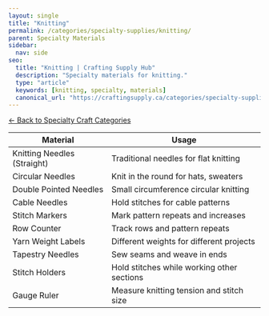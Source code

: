 ```yaml
---
layout: single
title: "Knitting"
permalink: /categories/specialty-supplies/knitting/
parent: Specialty Materials
sidebar:
  nav: side
seo:
  title: "Knitting | Crafting Supply Hub"
  description: "Specialty materials for knitting."
  type: "article"
  keywords: [knitting, specialty, materials]
  canonical_url: "https://craftingsupply.ca/categories/specialty-supplies/knitting/"
---
```


[← Back to Specialty Craft Categories](/categories/specialty-supplies/)

| Material | Usage |
|----------|-------|
| Knitting Needles (Straight) | Traditional needles for flat knitting |
| Circular Needles | Knit in the round for hats, sweaters |
| Double Pointed Needles | Small circumference circular knitting |
| Cable Needles | Hold stitches for cable patterns |
| Stitch Markers | Mark pattern repeats and increases |
| Row Counter | Track rows and pattern repeats |
| Yarn Weight Labels | Different weights for different projects |
| Tapestry Needles | Sew seams and weave in ends |
| Stitch Holders | Hold stitches while working other sections |
| Gauge Ruler | Measure knitting tension and stitch size |
